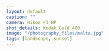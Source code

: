 ```yaml
---
layout: default
caption: ""
camera: Nikon F3 HP
shot_details: Kodak Gold 400
image: "/photography_files/malta.jpg"
tags: [landscape, sunset]
---
```

